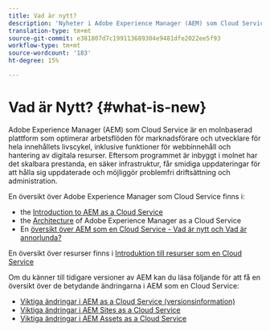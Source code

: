 ```yaml
---
title: Vad är nytt?
description: 'Nyheter i Adobe Experience Manager (AEM) som Cloud Service. '
translation-type: tm+mt
source-git-commit: e381807d7c199113689304e9481dfe2022ee5f93
workflow-type: tm+mt
source-wordcount: '183'
ht-degree: 15%

---
```



# Vad är Nytt? {#what-is-new}

<!-- For the pre-release of Adobe Experience Manager (AEM) as a Cloud Service everything is new. -->

Adobe Experience Manager (AEM) som Cloud Service är en molnbaserad plattform som optimerar arbetsflöden för marknadsförare och utvecklare för hela innehållets livscykel, inklusive funktioner för webbinnehåll och hantering av digitala resurser. Eftersom programmet är inbyggt i molnet har det skalbara prestanda, en säker infrastruktur, får smidiga uppdateringar för att hålla sig uppdaterade och möjliggör problemfri driftsättning och administration.

En översikt över Adobe Experience Manager som Cloud Service finns i:
* the [Introduction to AEM as a Cloud Service](/help/overview/introduction.md)
* the [Architecture](/help/core-concepts/architecture.md) of Adobe Experience Manager as a Cloud Service
* En [översikt över AEM som en Cloud Service - Vad är nytt och Vad är annorlunda?](/help/overview/what-is-new-and-different.md)

<!-- Please link to introduction or what's new of Sites. -->

En översikt över resurser finns i [Introduktion till resurser som en Cloud Service](/help/assets/overview.md)

Om du känner till tidigare versioner av AEM kan du läsa följande för att få en översikt över de betydande ändringarna i AEM som en Cloud Service:

* [Viktiga ändringar i AEM as a Cloud Service (versionsinformation)](/help/release-notes/aem-cloud-changes.md)
* [Viktiga ändringar i AEM Sites as a Cloud Service](/help/sites-cloud/sites-cloud-changes.md)
* [Viktiga ändringar i AEM Assets as a Cloud Service](/help/assets/assets-cloud-changes.md)
